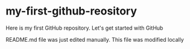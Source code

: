 # my-first-github-reository
Here is my first GitHub repository. Let's get started with GitHub 

README.md file was just edited manually. This file was modified locally
